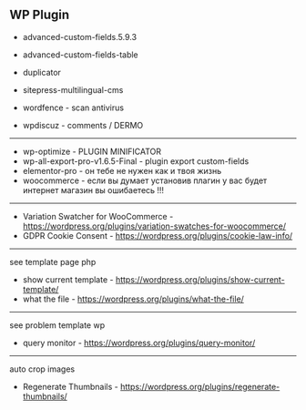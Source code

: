 
## WP Plugin

* advanced-custom-fields.5.9.3
* advanced-custom-fields-table

* duplicator
* sitepress-multilingual-cms
* wordfence - scan antivirus
* wpdiscuz - comments / DERMO
---
* wp-optimize - PLUGIN MINIFICATOR
* wp-all-export-pro-v1.6.5-Final - plugin export custom-fields
* elementor-pro  -  он тебе не нужен как и твоя жизнь
* woocommerce - если вы думает установив плагин у вас будет интернет магазин вы ошибаетесь !!!
---
* Variation Swatcher for WooCommerce - https://wordpress.org/plugins/variation-swatches-for-woocommerce/
* GDPR Cookie Consent - https://wordpress.org/plugins/cookie-law-info/
---
see template page php

* show current template - https://wordpress.org/plugins/show-current-template/
* what the file -  https://wordpress.org/plugins/what-the-file/

---
see problem template wp

* query monitor - https://wordpress.org/plugins/query-monitor/

---
auto crop images

* Regenerate Thumbnails - https://wordpress.org/plugins/regenerate-thumbnails/

